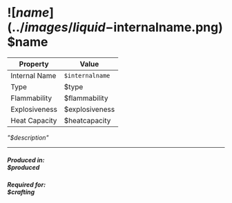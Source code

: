 # ![$name](../images/liquid-$internalname.png) $name 

| Property      | Value |
| ----------- | ----------- |
|Internal Name|`$internalname`|
|Type|$type|
|Flammability|$flammability|
|Explosiveness|$explosiveness|
|Heat Capacity|$heatcapacity|

*"$description"*

--- 

##### Produced in: <br>$produced

##### Required for: <br>$crafting